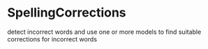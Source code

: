 # SpellingCorrections
detect incorrect words and use one or more models to find suitable corrections for incorrect words
